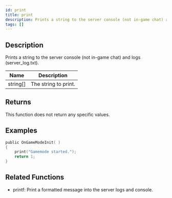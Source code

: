```yaml
---
id: print
title: print
description: Prints a string to the server console (not in-game chat) and logs (server_log.
tags: []
---
```


## Description

Prints a string to the server console (not in-game chat) and logs (server_log.txt).


| Name | Description |
|------|-------------|
|string[] | The string to print.|


## Returns

This function does not return any specific values.


## Examples


```c
public OnGameModeInit( )
{
    print("Gamemode started.");
    return 1;
}
```


## Related Functions


-  printf: Print a formatted message into the server logs and console.